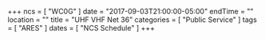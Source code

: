 +++
ncs = [ "WC0G" ]
date = "2017-09-03T21:00:00-05:00"
endTime = ""
location = ""
title = "UHF VHF Net 36"
categories = [ "Public Service" ]
tags = [ "ARES" ]
dates = [ "NCS Schedule" ]
+++
